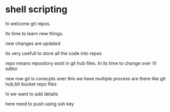  # shell scripting 

hi welcome git repos.

its time to learn new things.

new changes are updated

its very usefull to store all the code into repos

repo means repository exist in git hub files.
hi its time to change over VI editor

new row
git is conecpts uner this we have multiple process are there like git hub,bit bucket
repo files

hi we want to add details

here need to push using ssh key
